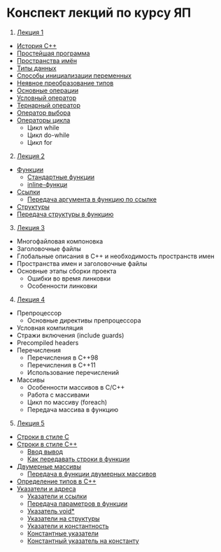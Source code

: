 Конспект лекций по курсу ЯП
=====================

1. [Лекция 1](/lecture_01.md)
  * [История C++](/lecture_01.md#%D0%98%D1%81%D1%82%D0%BE%D1%80%D0%B8%D1%8F-c)
  * [Простейшая программа](/lecture_01.md#%D0%9F%D1%80%D0%BE%D1%81%D1%82%D0%B5%D0%B9%D1%88%D0%B0%D1%8F-%D0%BF%D1%80%D0%BE%D0%B3%D1%80%D0%B0%D0%BC%D0%BC%D0%B0)
  * [Пространства имён](/lecture_01.md#%D0%9F%D1%80%D0%BE%D1%81%D1%82%D1%80%D0%B0%D0%BD%D1%81%D1%82%D0%B2%D0%B0-%D0%B8%D0%BC%D0%B5%D0%BD)
  * [Типы данных](/lecture_01.md#%D0%A2%D0%B8%D0%BF%D1%8B-%D0%B4%D0%B0%D0%BD%D0%BD%D1%8B%D1%85)
  * [Способы инициализации переменных](/lecture_01.md#%D0%A1%D0%BF%D0%BE%D1%81%D0%BE%D0%B1%D1%8B-%D0%B8%D0%BD%D0%B8%D1%86%D0%B8%D0%B0%D0%BB%D0%B8%D0%B7%D0%B0%D1%86%D0%B8%D0%B8-%D0%BF%D0%B5%D1%80%D0%B5%D0%BC%D0%B5%D0%BD%D0%BD%D1%8B%D1%85)
  * [Неявное преобразование типов](/lecture_01.md#%D0%9D%D0%B5%D1%8F%D0%B2%D0%BD%D0%BE%D0%B5-%D0%BF%D1%80%D0%B5%D0%BE%D0%B1%D1%80%D0%B0%D0%B7%D0%BE%D0%B2%D0%B0%D0%BD%D0%B8%D0%B5-%D1%82%D0%B8%D0%BF%D0%BE%D0%B2)
  * [Основные операции](/lecture_01.md#%D0%9E%D1%81%D0%BD%D0%BE%D0%B2%D0%BD%D1%8B%D0%B5-%D0%BE%D0%BF%D0%B5%D1%80%D0%B0%D1%86%D0%B8%D0%B8)
  * [Условный оператор](/lecture_01.md#%D0%A3%D1%81%D0%BB%D0%BE%D0%B2%D0%BD%D1%8B%D0%B9-%D0%BE%D0%BF%D0%B5%D1%80%D0%B0%D1%82%D0%BE%D1%80)
  * [Тернарный оператор](/lecture_01.md#%D0%A2%D0%B5%D1%80%D0%BD%D0%B0%D1%80%D0%BD%D1%8B%D0%B9-%D0%BE%D0%BF%D0%B5%D1%80%D0%B0%D1%82%D0%BE%D1%80)
  * [Оператор выбора](/lecture_01.md#%D0%9E%D0%BF%D0%B5%D1%80%D0%B0%D1%82%D0%BE%D1%80-%D0%B2%D1%8B%D0%B1%D0%BE%D1%80%D0%B0)
  * [Операторы цикла](/lecture_01.md#%D0%9E%D0%BF%D0%B5%D1%80%D0%B0%D1%82%D0%BE%D1%80%D1%8B-%D1%86%D0%B8%D0%BA%D0%BB%D0%B0)
    * Цикл while
    * Цикл do-while
    * Цикл for


2. [Лекция 2](/lecture_02.md#%D0%9B%D0%B5%D0%BA%D1%86%D0%B8%D1%8F-2)
  * [Функции](/lecture_02.md#%D0%A4%D1%83%D0%BD%D0%BA%D1%86%D0%B8%D0%B8)
    * [Стандартные функции](/lecture_02.md#%D0%A1%D1%82%D0%B0%D0%BD%D0%B4%D0%B0%D1%80%D1%82%D0%BD%D1%8B%D0%B5-%D1%84%D1%83%D0%BD%D0%BA%D1%86%D0%B8%D0%B8)
    * [inline-функци](/lecture_02.md#inline-%D1%84%D1%83%D0%BD%D0%BA%D1%86%D0%B8%D0%B8)
  * [Ссылки](/lecture_02.md#%D0%A1%D1%81%D1%8B%D0%BB%D0%BA%D0%B8)
    * [Передача аргумента в функцию по ссылке](/lecture_02.md#%D0%9F%D0%B5%D1%80%D0%B5%D0%B4%D0%B0%D1%87%D0%B0-%D0%B0%D1%80%D0%B3%D1%83%D0%BC%D0%B5%D0%BD%D1%82%D0%B0-%D0%B2-%D1%84%D1%83%D0%BD%D0%BA%D1%86%D0%B8%D1%8E-%D0%BF%D0%BE-%D1%81%D1%81%D1%8B%D0%BB%D0%BA%D0%B5)
  * [Структуры](/lecture_02.md#%D0%A1%D1%82%D1%80%D1%83%D0%BA%D1%82%D1%83%D1%80%D1%8B)
  * [Передача структуры в функцию](/lecture_02.md#%D0%9F%D0%B5%D1%80%D0%B5%D0%B4%D0%B0%D1%87%D0%B0-%D1%81%D1%82%D1%80%D1%83%D0%BA%D1%82%D1%83%D1%80%D1%8B-%D0%B2-%D1%84%D1%83%D0%BD%D0%BA%D1%86%D0%B8%D1%8E)


3. [Лекция 3](/lecture_03.md#%D0%9B%D0%B5%D0%BA%D1%86%D0%B8%D1%8F-3)
  * Многофайловая компоновка
  * Заголовочные файлы
  * Глобальные описания в C++ и необходимость пространств имен
  * Пространства имен и заголовочные файлы
  * Основные этапы сборки проекта
    * Ошибки во время линковки
    * Особенности линковки


4. [Лекция 4](/lecture_04.md#%D0%9B%D0%B5%D0%BA%D1%86%D0%B8%D1%8F-4)
  * Препроцессор
    * Основные директивы препроцессора
  * Условная компиляция
  * Стражи включения (include guards)
  * Precompiled headers
  * Перечисления
    * Перечисления в C++98
    * Перечисления в C++11
    * Использование перечислений
  * Массивы
    * Особенности массивов в С/C++
    * Работа с массивами
    * Цикл по массиву (foreach)
    * Передача массива в функцию


5. [Лекция 5](/lecture_05.md#%D0%9B%D0%B5%D0%BA%D1%86%D0%B8%D1%8F-5)
  * [Строки в стиле C](/lecture_05.md#%D0%A1%D1%82%D1%80%D0%BE%D0%BA%D0%B8-%D0%B2-%D1%81%D1%82%D0%B8%D0%BB%D0%B5-c)
  * [Строки в стиле C++](/lecture_05.md#%D0%A1%D1%82%D1%80%D0%BE%D0%BA%D0%B8-%D0%B2-%D1%81%D1%82%D0%B8%D0%BB%D0%B5-c-1)
    * [Ввод вывод](/lecture_05.md#%D0%92%D0%B2%D0%BE%D0%B4-%D0%B2%D1%8B%D0%B2%D0%BE%D0%B4)
    * [Как передавать строки в функции](/lecture_05.md#%D0%9A%D0%B0%D0%BA-%D0%BF%D0%B5%D1%80%D0%B5%D0%B4%D0%B0%D0%B2%D0%B0%D1%82%D1%8C-%D0%B2-%D1%84%D1%83%D0%BD%D0%BA%D1%86%D0%B8%D0%B8-c-%D0%B8-c-%D1%81%D1%82%D1%80%D0%BE%D0%BA%D0%B8)
  * [Двумерные массивы](/lecture_05.md#%D0%94%D0%B2%D1%83%D0%BC%D0%B5%D1%80%D0%BD%D1%8B%D0%B5-%D0%BC%D0%B0%D1%81%D1%81%D0%B8%D0%B2%D1%8B)
    * [Передача в функции двумерных массивов](/lecture_05.md#%D0%9F%D0%B5%D1%80%D0%B5%D0%B4%D0%B0%D1%87%D0%B0-%D0%B2-%D1%84%D1%83%D0%BD%D0%BA%D1%86%D0%B8%D0%B8-%D0%B4%D0%B2%D1%83%D0%BC%D0%B5%D1%80%D0%BD%D1%8B%D1%85-%D0%BC%D0%B0%D1%81%D1%81%D0%B8%D0%B2%D0%BE%D0%B2)
  * [Определение типов в C++](/lecture_05.md#%D0%9E%D0%BF%D1%80%D0%B5%D0%B4%D0%B5%D0%BB%D0%B5%D0%BD%D0%B8%D0%B5-%D1%82%D0%B8%D0%BF%D0%BE%D0%B2-%D0%B2-c)
  * [Указатели и адреса](/lecture_05.md#%D0%A3%D0%BA%D0%B0%D0%B7%D0%B0%D1%82%D0%B5%D0%BB%D0%B8-%D0%B8-%D0%B0%D0%B4%D1%80%D0%B5%D1%81%D0%B0)
    * [Указатели и ссылки](/lecture_05.md#%D0%A3%D0%BA%D0%B0%D0%B7%D0%B0%D1%82%D0%B5%D0%BB%D0%B8-%D0%B8-%D1%81%D1%81%D1%8B%D0%BB%D0%BA%D0%B8)
    * [Передача параметров в функции](/lecture_05.md#%D0%9F%D0%B5%D1%80%D0%B5%D0%B4%D0%B0%D1%87%D0%B0-%D0%BF%D0%B0%D1%80%D0%B0%D0%BC%D0%B5%D1%82%D1%80%D0%BE%D0%B2-%D0%B2-%D1%84%D1%83%D0%BD%D0%BA%D1%86%D0%B8%D0%B8)
    * [Указатель void\*](/lecture_05.md#%D0%A3%D0%BA%D0%B0%D0%B7%D0%B0%D1%82%D0%B5%D0%BB%D1%8C-void)
    * [Указатели на структуры](/lecture_05.md#%D0%A3%D0%BA%D0%B0%D0%B7%D0%B0%D1%82%D0%B5%D0%BB%D0%B8-%D0%BD%D0%B0-%D1%81%D1%82%D1%80%D1%83%D0%BA%D1%82%D1%83%D1%80%D1%8B)
    * [Указатели и константность](/lecture_05.md#%D0%A3%D0%BA%D0%B0%D0%B7%D0%B0%D1%82%D0%B5%D0%BB%D0%B8-%D0%B8-%D0%BA%D0%BE%D0%BD%D1%81%D1%82%D0%B0%D0%BD%D1%82%D0%BD%D0%BE%D1%81%D1%82%D1%8C)
    * [Константные указатели](/lecture_05.md#%D0%9A%D0%BE%D0%BD%D1%81%D1%82%D0%B0%D0%BD%D1%82%D0%BD%D1%8B%D0%B5-%D1%83%D0%BA%D0%B0%D0%B7%D0%B0%D1%82%D0%B5%D0%BB%D0%B8)
    * [Константный указатель на константу](/lecture_05.md#%D0%9A%D0%BE%D0%BD%D1%81%D1%82%D0%B0%D0%BD%D1%82%D0%BD%D1%8B%D0%B9-%D1%83%D0%BA%D0%B0%D0%B7%D0%B0%D1%82%D0%B5%D0%BB%D1%8C-%D0%BD%D0%B0-%D0%BA%D0%BE%D0%BD%D1%81%D1%82%D0%B0%D0%BD%D1%82%D1%83)
